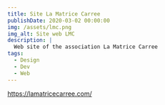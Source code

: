 ```yaml
---
title: Site La Matrice Carree
publishDate: 2020-03-02 00:00:00
img: /assets/lmc.png
img_alt: Site web LMC
description: |
  Web site of the association La Matrice Carree
tags:
  - Design
  - Dev
  - Web
---
```



https://lamatricecarree.com/